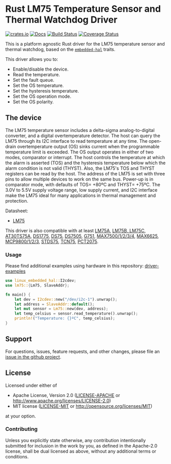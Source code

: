 # Rust LM75 Temperature Sensor and Thermal Watchdog Driver

[![crates.io](https://img.shields.io/crates/v/lm75.svg)](https://crates.io/crates/lm75)
[![Docs](https://docs.rs/lm75/badge.svg)](https://docs.rs/lm75)
[![Build Status](https://github.com/eldruin/lm75-rs/workflows/Build/badge.svg)](https://github.com/eldruin/lm75-rs/actions?query=workflow%3ABuild)
[![Coverage Status](https://coveralls.io/repos/github/eldruin/lm75-rs/badge.svg?branch=master)](https://coveralls.io/github/eldruin/lm75-rs?branch=master)

This is a platform agnostic Rust driver for the LM75 temperature sensor
and thermal watchdog, based on the
[`embedded-hal`](https://github.com/rust-embedded/embedded-hal) traits.

This driver allows you to:
- Enable/disable the device.
- Read the temperature.
- Set the fault queue.
- Set the OS temperature.
- Set the hysteresis temperature.
- Set the OS operation mode.
- Set the OS polarity.

## The device
The LM75 temperature sensor includes a delta-sigma analog-to-digital
converter, and a digital overtemperature detector. The host can
query the LM75 through its I2C interface to read temperature at any
time. The open-drain overtemperature output (OS) sinks current when
the programmable temperature limit is exceeded.
The OS output operates in either of two modes, comparator or
interrupt. The host controls the temperature at which the alarm is
asserted (TOS) and the hysteresis temperature below which the alarm
condition is not valid (THYST). Also, the LM75's TOS and THYST
registers can be read by the host. The address of the LM75 is set
with three pins to allow multiple devices to work on the same bus.
Power-up is in comparator mode, with defaults of TOS= +80ºC and
THYST= +75ºC. The 3.0V to 5.5V supply voltage range, low supply
current, and I2C interface make the LM75 ideal for many applications
in thermal management and protection.

Datasheet:
- [LM75](https://datasheets.maximintegrated.com/en/ds/LM75.pdf)

This driver is also compatible with at least [LM75A], [LM75B, LM75C],
[AT30TS75A], [DS1775], [DS75], [DS7505], [G751], [MAX7500/1/2/3/4], [MAX6625], [MCP9800/1/2/3],
[STDS75], [TCN75], [PCT2075].

[AT30TS75A]: http://ww1.microchip.com/downloads/en/DeviceDoc/Atmel-8839-DTS-AT30TS75A-Datasheet.pdf
[DS1775]: https://datasheets.maximintegrated.com/en/ds/DS1775-DS1775R.pdf
[DS75]: https://datasheets.maximintegrated.com/en/ds/DS75.pdf
[DS7505]: https://datasheets.maximintegrated.com/en/ds/DS7505.pdf
[G751]: http://www.gmt.com.tw/product/datasheet/EDS-751.pdf
[LM75A]: https://www.nxp.com/docs/en/data-sheet/LM75A.pdf
[LM75B, LM75C]: http://www.ti.com/lit/ds/symlink/lm75b.pdf
[MAX6625]: https://datasheets.maximintegrated.com/en/ds/MAX6625-MAX6626.pdf
[MAX7500/1/2/3/4]: https://datasheets.maximintegrated.com/en/ds/MAX7500-MAX7504.pdf
[MCP9800/1/2/3]: http://ww1.microchip.com/downloads/en/DeviceDoc/21909d.pdf
[STDS75]: https://www.st.com/resource/en/datasheet/stds75.pdf
[TCN75]: http://ww1.microchip.com/downloads/en/DeviceDoc/21490D.pdf
[PCT2075]: https://www.nxp.com/docs/en/data-sheet/PCT2075.pdf

### Usage

Please find additional examples using hardware in this repository: [driver-examples]

[driver-examples]: https://github.com/eldruin/driver-examples

```rust
use linux_embedded_hal::I2cdev;
use lm75::{Lm75, SlaveAddr};

fn main() {
    let dev = I2cdev::new("/dev/i2c-1").unwrap();
    let address = SlaveAddr::default();
    let mut sensor = Lm75::new(dev, address);
    let temp_celsius = sensor.read_temperature().unwrap();
    println!("Temperature: {}ºC", temp_celsius);
}
```

## Support

For questions, issues, feature requests, and other changes, please file an
[issue in the github project](https://github.com/eldruin/lm75-rs/issues).

## License

Licensed under either of

 * Apache License, Version 2.0 ([LICENSE-APACHE](LICENSE-APACHE) or
   http://www.apache.org/licenses/LICENSE-2.0)
 * MIT license ([LICENSE-MIT](LICENSE-MIT) or
   http://opensource.org/licenses/MIT)

at your option.

### Contributing

Unless you explicitly state otherwise, any contribution intentionally submitted
for inclusion in the work by you, as defined in the Apache-2.0 license, shall
be dual licensed as above, without any additional terms or conditions.

